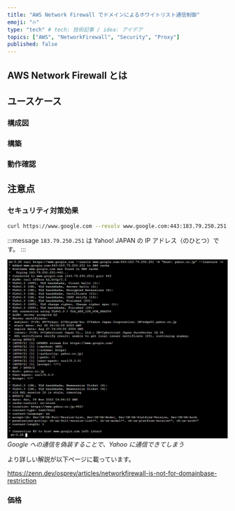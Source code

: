 ```yaml
---
title: "AWS Network Firewall でドメインによるホワイトリスト通信制御"
emoji: "🔥"
type: "tech" # tech: 技術記事 / idea: アイデア
topics: ["AWS", "NetworkFirewall", "Security", "Proxy"]
published: false
---
```


## AWS Network Firewall とは

## ユースケース

### 構成図

### 構築

### 動作確認

## 注意点

### セキュリティ対策効果

```bash
curl https://www.google.com --resolv www.google.com:443:183.79.250.251 -H "Host: yahoo.co.jp" --insecure -v
```

:::message
`183.79.250.251` は Yahoo! JAPAN の IP アドレス（のひとつ）です。
:::

![spoofing](/images/network-firewall-domain-whitelist-20231105/spoofing.png)
*Google への通信を偽装することで、Yahoo に通信できてしまう*

より詳しい解説が以下ページに載っています。

https://zenn.dev/osprey/articles/networkfirewall-is-not-for-domainbase-restriction

### 価格

